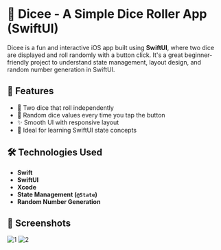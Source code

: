 # 🎲 Dicee - A Simple Dice Roller App (SwiftUI)

Dicee is a fun and interactive iOS app built using **SwiftUI**, where two dice are displayed and roll randomly with a button click. It's a great beginner-friendly project to understand state management, layout design, and random number generation in SwiftUI.

## 📱 Features

- 🎲 Two dice that roll independently
- 🔄 Random dice values every time you tap the button
- ✨ Smooth UI with responsive layout
- 🧪 Ideal for learning SwiftUI state concepts

## 🛠️ Technologies Used

- **Swift**
- **SwiftUI**
- **Xcode**
- **State Management (`@State`)**
- **Random Number Generation**

## 📸 Screenshots
![1](https://github.com/user-attachments/assets/e43eda0d-1e9a-46fc-bfab-53214ea3d20f)
![2](https://github.com/user-attachments/assets/cc94284f-cace-4b18-b0c4-04849a57756b)
